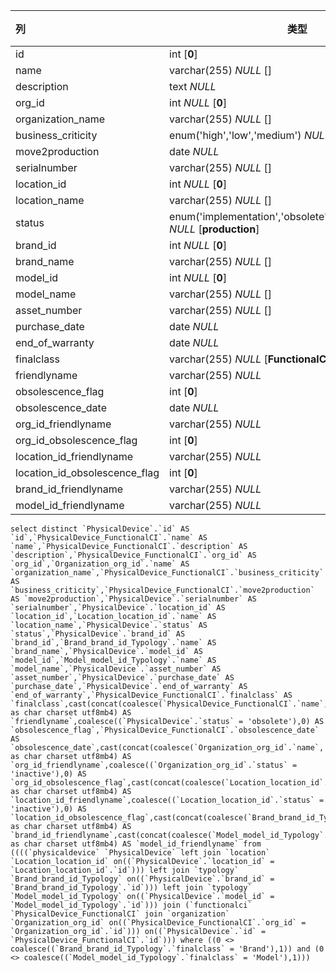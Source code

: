 | 列                            | 类型                                                         | 注释 |
| :---------------------------- | ------------------------------------------------------------ | ---- |
| id                            | int [**0**]                                                  |      |
| name                          | varchar(255) *NULL* []                                       |      |
| description                   | text *NULL*                                                  |      |
| org_id                        | int *NULL* [**0**]                                           |      |
| organization_name             | varchar(255) *NULL* []                                       |      |
| business_criticity            | enum('high','low','medium') *NULL* [**low**]                 |      |
| move2production               | date *NULL*                                                  |      |
| serialnumber                  | varchar(255) *NULL* []                                       |      |
| location_id                   | int *NULL* [**0**]                                           |      |
| location_name                 | varchar(255) *NULL* []                                       |      |
| status                        | enum('implementation','obsolete','production','stock') *NULL* [**production**] |      |
| brand_id                      | int *NULL* [**0**]                                           |      |
| brand_name                    | varchar(255) *NULL* []                                       |      |
| model_id                      | int *NULL* [**0**]                                           |      |
| model_name                    | varchar(255) *NULL* []                                       |      |
| asset_number                  | varchar(255) *NULL* []                                       |      |
| purchase_date                 | date *NULL*                                                  |      |
| end_of_warranty               | date *NULL*                                                  |      |
| finalclass                    | varchar(255) *NULL* [**FunctionalCI**]                       |      |
| friendlyname                  | varchar(255) *NULL*                                          |      |
| obsolescence_flag             | int [**0**]                                                  |      |
| obsolescence_date             | date *NULL*                                                  |      |
| org_id_friendlyname           | varchar(255) *NULL*                                          |      |
| org_id_obsolescence_flag      | int [**0**]                                                  |      |
| location_id_friendlyname      | varchar(255) *NULL*                                          |      |
| location_id_obsolescence_flag | int [**0**]                                                  |      |
| brand_id_friendlyname         | varchar(255) *NULL*                                          |      |
| model_id_friendlyname         | varchar(255) *NULL*                                          |      |

```
select distinct `PhysicalDevice`.`id` AS `id`,`PhysicalDevice_FunctionalCI`.`name` AS `name`,`PhysicalDevice_FunctionalCI`.`description` AS `description`,`PhysicalDevice_FunctionalCI`.`org_id` AS `org_id`,`Organization_org_id`.`name` AS `organization_name`,`PhysicalDevice_FunctionalCI`.`business_criticity` AS `business_criticity`,`PhysicalDevice_FunctionalCI`.`move2production` AS `move2production`,`PhysicalDevice`.`serialnumber` AS `serialnumber`,`PhysicalDevice`.`location_id` AS `location_id`,`Location_location_id`.`name` AS `location_name`,`PhysicalDevice`.`status` AS `status`,`PhysicalDevice`.`brand_id` AS `brand_id`,`Brand_brand_id_Typology`.`name` AS `brand_name`,`PhysicalDevice`.`model_id` AS `model_id`,`Model_model_id_Typology`.`name` AS `model_name`,`PhysicalDevice`.`asset_number` AS `asset_number`,`PhysicalDevice`.`purchase_date` AS `purchase_date`,`PhysicalDevice`.`end_of_warranty` AS `end_of_warranty`,`PhysicalDevice_FunctionalCI`.`finalclass` AS `finalclass`,cast(concat(coalesce(`PhysicalDevice_FunctionalCI`.`name`,'')) as char charset utf8mb4) AS `friendlyname`,coalesce((`PhysicalDevice`.`status` = 'obsolete'),0) AS `obsolescence_flag`,`PhysicalDevice_FunctionalCI`.`obsolescence_date` AS `obsolescence_date`,cast(concat(coalesce(`Organization_org_id`.`name`,'')) as char charset utf8mb4) AS `org_id_friendlyname`,coalesce((`Organization_org_id`.`status` = 'inactive'),0) AS `org_id_obsolescence_flag`,cast(concat(coalesce(`Location_location_id`.`name`,'')) as char charset utf8mb4) AS `location_id_friendlyname`,coalesce((`Location_location_id`.`status` = 'inactive'),0) AS `location_id_obsolescence_flag`,cast(concat(coalesce(`Brand_brand_id_Typology`.`name`,'')) as char charset utf8mb4) AS `brand_id_friendlyname`,cast(concat(coalesce(`Model_model_id_Typology`.`name`,'')) as char charset utf8mb4) AS `model_id_friendlyname` from ((((`physicaldevice` `PhysicalDevice` left join `location` `Location_location_id` on((`PhysicalDevice`.`location_id` = `Location_location_id`.`id`))) left join `typology` `Brand_brand_id_Typology` on((`PhysicalDevice`.`brand_id` = `Brand_brand_id_Typology`.`id`))) left join `typology` `Model_model_id_Typology` on((`PhysicalDevice`.`model_id` = `Model_model_id_Typology`.`id`))) join (`functionalci` `PhysicalDevice_FunctionalCI` join `organization` `Organization_org_id` on((`PhysicalDevice_FunctionalCI`.`org_id` = `Organization_org_id`.`id`))) on((`PhysicalDevice`.`id` = `PhysicalDevice_FunctionalCI`.`id`))) where ((0 <> coalesce((`Brand_brand_id_Typology`.`finalclass` = 'Brand'),1)) and (0 <> coalesce((`Model_model_id_Typology`.`finalclass` = 'Model'),1)))
```


